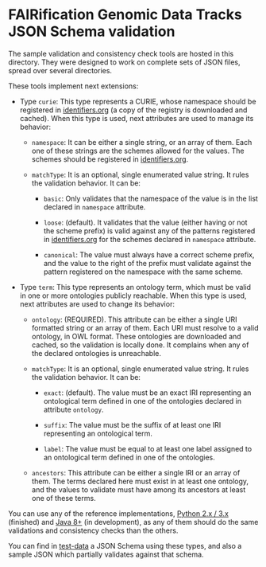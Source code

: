 # FAIRification Genomic Data Tracks JSON Schema validation

The sample validation and consistency check tools are hosted in this directory. They were designed to work on complete sets of JSON files, spread over several directories.

These tools implement next extensions:

* Type `curie`: This type represents a CURIE, whose namespace should be registered in [identifiers.org](https://identifiers.org/) (a copy of the registry is downloaded and cached). When this type is used, next attributes are used to manage its behavior:
  
  + `namespace`: It can be either a single string, or an array of them. Each one of these strings are the schemes allowed for the values. The schemes should be registered in [identifiers.org](https://identifiers.org/).
  
  + `matchType`: It is an optional, single enumerated value string. It rules the validation behavior. It can be:
    
      - `basic`: Only validates that the namespace of the value is in the list declared in `namespace` attribute.

      - `loose`: (default). It validates that the value (either having or not the scheme prefix) is valid against any of the patterns registered in [identifiers.org](https://identifiers.org/) for the schemes declared in `namespace` attribute.

      - `canonical`: The value must always have a correct scheme prefix, and the value to the right of the prefix must validate against the pattern registered on the namespace with the same scheme.

* Type `term`: This type represents an ontology term, which must be valid in one or more ontologies publicly reachable. When this type is used, next attributes are used to change its behavior:

  + `ontology`: (REQUIRED). This attribute can be either a single URI formatted string or an array of them. Each URI must resolve to a valid ontology, in OWL format. These ontologies are downloaded and cached, so the validation is locally done. It complains when any of the declared ontologies is unreachable.
  
  + `matchType`: It is an optional, single enumerated value string. It rules the validation behavior. It can be:
  
      - `exact`: (default). The value must be an exact IRI representing an ontological term defined in one of the ontologies declared in attribute `ontology`.
      
      - `suffix`: The value must be the suffix of at least one IRI representing an ontological term.
      
      - `label`: The value must be equal to at least one label assigned to an ontological term defined in one of the ontologies.
  
  + `ancestors`: This attribute can be either a single IRI or an array of them. The terms declared here must exist in at least one ontology, and the values to validate must have among its ancestors at least one of these terms.


You can use any of the reference implementations, [Python 2.x / 3.x](python) (finished) and [Java 8+](java) (in development), as any of them should do the same validations and consistency checks than the others.

You can find in [test-data](test-data) a JSON Schema using these types, and also a sample JSON which partially validates against that schema.

